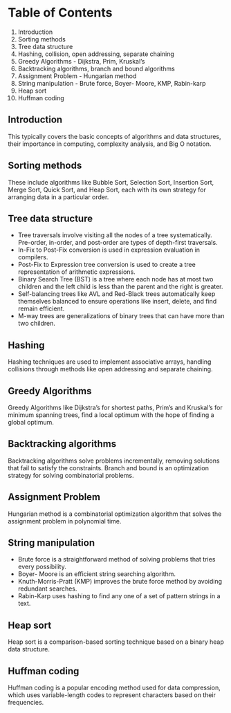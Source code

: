 # Table of Contents
1. Introduction
2. Sorting methods
3. Tree data structure
4. Hashing, collision, open addressing, separate chaining
5. Greedy Algorithms - Dijkstra, Prim, Kruskal’s
6. Backtracking algorithms, branch and bound algorithms
7. Assignment Problem - Hungarian method
8. String manipulation - Brute force, Boyer- Moore, KMP, Rabin-karp
9. Heap sort
10. Huffman coding

## Introduction
This typically covers the basic concepts of algorithms and data structures, their importance in computing, complexity analysis, and Big O notation.

## Sorting methods
These include algorithms like Bubble Sort, Selection Sort, Insertion Sort, Merge Sort, Quick Sort, and Heap Sort, each with its own strategy for arranging data in a particular order.

## Tree data structure
- Tree traversals involve visiting all the nodes of a tree systematically. Pre-order, in-order, and post-order are types of depth-first traversals.
- In-Fix to Post-Fix conversion is used in expression evaluation in compilers.
- Post-Fix to Expression tree conversion is used to create a tree representation of arithmetic expressions.
- Binary Search Tree (BST) is a tree where each node has at most two children and the left child is less than the parent and the right is greater.
- Self-balancing trees like AVL and Red-Black trees automatically keep themselves balanced to ensure operations like insert, delete, and find remain efficient.
- M-way trees are generalizations of binary trees that can have more than two children.

## Hashing
Hashing techniques are used to implement associative arrays, handling collisions through methods like open addressing and separate chaining.

## Greedy Algorithms
Greedy Algorithms like Dijkstra’s for shortest paths, Prim’s and Kruskal’s for minimum spanning trees, find a local optimum with the hope of finding a global optimum.

## Backtracking algorithms
Backtracking algorithms solve problems incrementally, removing solutions that fail to satisfy the constraints. Branch and bound is an optimization strategy for solving combinatorial problems.

## Assignment Problem
Hungarian method is a combinatorial optimization algorithm that solves the assignment problem in polynomial time.

## String manipulation
- Brute force is a straightforward method of solving problems that tries every possibility.
- Boyer- Moore is an efficient string searching algorithm.
- Knuth-Morris-Pratt (KMP) improves the brute force method by avoiding redundant searches.
- Rabin-Karp uses hashing to find any one of a set of pattern strings in a text.

## Heap sort
Heap sort is a comparison-based sorting technique based on a binary heap data structure.

## Huffman coding
Huffman coding is a popular encoding method used for data compression, which uses variable-length codes to represent characters based on their frequencies.
